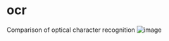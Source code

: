 # ocr
Comparison of optical character recognition 
![image](https://user-images.githubusercontent.com/47554224/207666014-f6ce940c-60a4-43c3-9069-0e172d042995.png)
